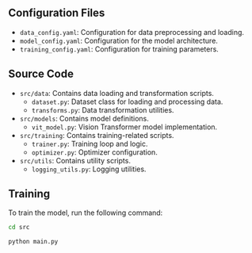 ## Configuration Files

- `data_config.yaml`: Configuration for data preprocessing and loading.
- `model_config.yaml`: Configuration for the model architecture.
- `training_config.yaml`: Configuration for training parameters.

## Source Code

- `src/data`: Contains data loading and transformation scripts.
  - `dataset.py`: Dataset class for loading and processing data.
  - `transforms.py`: Data transformation utilities.
- `src/models`: Contains model definitions.
  - `vit_model.py`: Vision Transformer model implementation.
- `src/training`: Contains training-related scripts.
  - `trainer.py`: Training loop and logic.
  - `optimizer.py`: Optimizer configuration.
- `src/utils`: Contains utility scripts.
  - `logging_utils.py`: Logging utilities.

## Training

To train the model, run the following command:

```bash
cd src

python main.py
```
